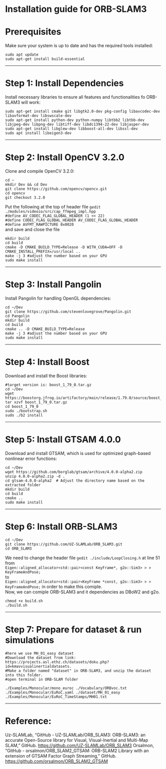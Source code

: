 # Installation guide for ORB-SLAM3
# Prerequisites
Make sure your system is up to date and has the required tools installed:
```shell
sudo apt update
sudo apt-get install build-essential
```
---

# Step 1: Install Dependencies
Install necessary libraries to ensure all features and functionalities fo ORB-SLAM3 will work:
```shell
sudo apt-get install cmake git libgtk2.0-dev pkg-config libavcodec-dev libavformat-dev libswscale-dev
sudo apt-get install python-dev python-numpy libtbb2 libtbb-dev libjpeg-dev libpng-dev libtiff-dev libdc1394-22-dev libjasper-dev
sudo apt-get install libglew-dev libboost-all-dev libssl-dev
sudo apt install libeigen3-dev

```
---

# Step 2: Install OpenCV 3.2.0
Clone and compile OpenCV 3.2.0:
```shell
cd ~
mkdir Dev && cd Dev
git clone https://github.com/opencv/opencv.git
cd opencv
git checkout 3.2.0
```
Put the following at the top of header file `gedit ./modules/videoio/src/cap_ffmpeg_impl.hpp`  
`#define AV_CODEC_FLAG_GLOBAL_HEADER (1 << 22)`  
`#define CODEC_FLAG_GLOBAL_HEADER AV_CODEC_FLAG_GLOBAL_HEADER`  
`#define AVFMT_RAWPICTURE 0x0020`  
and save and close the file
```shell
mkdir build
cd build
cmake -D CMAKE_BUILD_TYPE=Release -D WITH_CUDA=OFF -D CMAKE_INSTALL_PREFIX=/usr/local ..
make -j 3 #adjust the number based on your GPU
sudo make install
```
---

# Step 3: Install Pangolin
Install Pangolin for handling OpenGL dependencies:
```shell
cd ~/Dev
git clone https://github.com/stevenlovegrove/Pangolin.git
cd Pangolin 
mkdir build 
cd build 
cmake .. -D CMAKE_BUILD_TYPE=Release 
make -j 3 #adjust the number based on your GPU
sudo make install
```
---

# Step 4: Install Boost
Download and install the Boost libraries:
```shell
#target version is: boost_1_79_0.tar.gz
cd ~/Dev
wget https://boostorg.jfrog.io/artifactory/main/release/1.79.0/source/boost_1_79_0.tar.gz
tar xzvf boost_1_79_0.tar.gz
cd boost_1_79_0
sudo ./bootstrap.sh
sudo ./b2 install
```
---


# Step 5: Install GTSAM 4.0.0
Download and install GTSAM, which is used for optimized graph-based nonlinear error functions:
```shell
cd ~/Dev
wget https://github.com/borglab/gtsam/archive/4.0.0-alpha2.zip
unzip 4.0.0-alpha2.zip -d .
cd gtsam-4.0.0-alpha2  # Adjust the directory name based on the extracted folder
mkdir build
cd build
cmake ..
sudo make install
```
---


# Step 6: Install ORB-SLAM3
```shell
cd ~/Dev
git clone https://github.com/UZ-SLAMLab/ORB_SLAM3.git 
cd ORB_SLAM3
```
We need to change the header file `gedit ./include/LoopClosing.h` at line 51  
from  
`Eigen::aligned_allocator<std::pair<const KeyFrame*, g2o::Sim3> > > KeyFrameAndPose;`  
to  
`Eigen::aligned_allocator<std::pair<KeyFrame *const, g2o::Sim3> > > KeyFrameAndPose;`
in order to make this comiple.  
Now, we can comiple ORB-SLAM3 and it dependencies as DBoW2 and g2o.  
```shell
chmod +x build.sh
./build.sh
```
---

# Step 7: Prepare for dataset & run simulations
```shell
#here we use MH_01_easy dataset
#Download the dataset from link: https://projects.asl.ethz.ch/datasets/doku.php?id=kmavvisualinertialdatasets.
#Make a folder named "dataset" in ORB-SLAM3, and unzip the dataset into this folder.
#open terminal in ORB-SLAM folder

./Examples/Monocular/mono_euroc ./Vocabulary/ORBvoc.txt ./Examples/Monocular/EuRoC.yaml ./dataset/MH_01_easy ./Examples/Monocular/EuRoC_TimeStamps/MH01.txt
```
---


# Reference:
Uz-SLAMLab, “GitHub - UZ-SLAMLab/ORB_SLAM3: ORB-SLAM3: an accurate Open-Source library for Visual, Visual-Inertial and Multi-Map SLAM,” GitHub. https://github.com/UZ-SLAMLab/ORB_SLAM3
Orsalmon, “GitHub - orsalmon/ORB_SLAM2_GTSAM: ORB-SLAM2 Library with an extension of GTSAM Factor Graph Streaming,” GitHub. https://github.com/orsalmon/ORB_SLAM2_GTSAM
